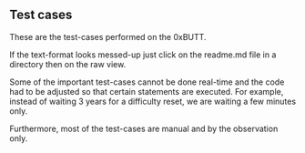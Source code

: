 ## Test cases

These are the test-cases performed on the 0xBUTT.

If the text-format looks messed-up just click on the readme.md file in a directory then on the raw view. 

Some of the important test-cases cannot be done real-time and the code had to be adjusted so that certain statements are executed.  For example, instead of waiting 3 years for a difficulty reset, we are waiting a few minutes only.

Furthermore, most of the test-cases are manual and by the observation only.

